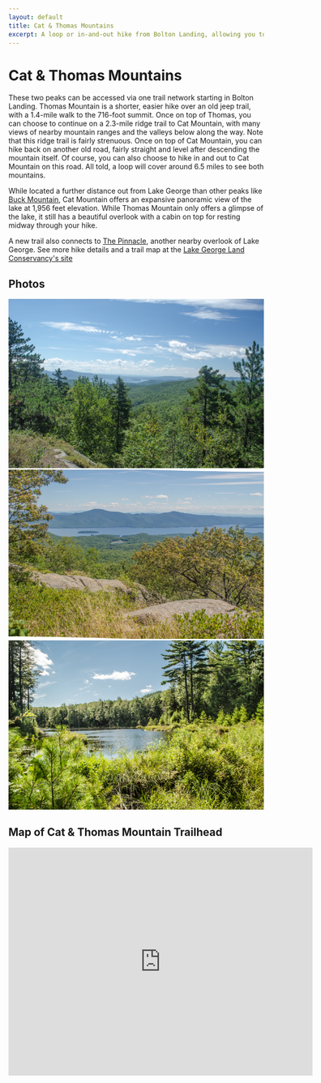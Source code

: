 ```yaml
---
layout: default
title: Cat & Thomas Mountains 
excerpt: A loop or in-and-out hike from Bolton Landing, allowing you to hike to one or both peaks overlooking Lake George
---
```


<h1>Cat &amp; Thomas Mountains</h1>

<p>These two peaks can be accessed via one trail network starting in Bolton Landing. Thomas Mountain is a shorter, easier hike over an old jeep trail, with a 1.4-mile walk to the 716-foot summit. Once on top of Thomas, you can choose to continue on a 2.3-mile ridge trail to Cat Mountain, with many views of nearby mountain ranges and the valleys below along the way. Note that this ridge trail is fairly strenuous. Once on top of Cat Mountain, you can hike back on another old road, fairly straight and level after descending the mountain itself. Of course, you can also choose to hike in and out to Cat Mountain on this road. All told, a loop will cover around 6.5 miles to see both mountains.</p>

<p>While located a further distance out from Lake George than other peaks like <a href="/2016/04/02/Buck-Mountain.html">Buck Mountain</a>, Cat Mountain offers an expansive panoramic view of the lake at 1,956 feet elevation. While Thomas Mountain only offers a glimpse of the lake, it still has a beautiful overlook with a cabin on top for resting midway through your hike.</p>

<p>A new trail also connects to <a href="/2016/07/02/The-Pinnacle.html">The Pinnacle</a>, another nearby overlook of Lake George. See more hike details and a trail map at the <a href="http://www.lglc.org/preserves/cat-thomas-mountains/" target="_blank"> Lake George Land Conservancy's site</a></p>

<h2>Photos</h2>
<div id="photos" class="fotorama" data-nav="thumbs" data-width="100%"
                     data-ratio="800/600"
                     data-min-width="100%"
                     data-max-width="1000"
                     data-min-height="300"
                     data-max-height="100%" >
<img src="/img/cat-thomas/thomas-mountain-view.jpg" alt="View from Thomas Mountain Summit"><br />
<img src="/img/cat-thomas/cat-mountain-view.jpg" alt="Lake George from Cat Mountain Summit"><br />
<img src="/img/cat-thomas/pond.jpg" alt="Pond along trail">
</div>
<h2>Map of Cat &amp; Thomas Mountain Trailhead</h2>

<div class="google-maps"><iframe src="https://www.google.com/maps/embed?pb=!1m18!1m12!1m3!1d1060.690813803706!2d-73.6932015776823!3d43.603957197633434!2m3!1f0!2f0!3f0!3m2!1i1024!2i768!4f13.1!3m3!1m2!1s0x0%3A0x0!2zNDPCsDM2JzE0LjIiTiA3M8KwNDEnMzMuMSJX!5e1!3m2!1sen!2sus!4v1471109591725" width="600" height="450" frameborder="0" style="border:0" allowfullscreen></iframe></div>
